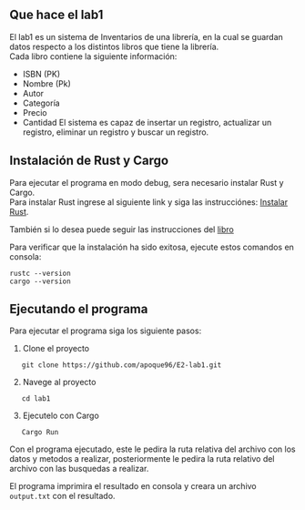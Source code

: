 ## Que hace el lab1

El lab1 es un sistema de Inventarios de una librería, en la cual se guardan datos respecto
a los distintos libros que tiene la librería.<br>
Cada libro contiene la siguiente información:

- ISBN (PK)
- Nombre (Pk)
- Autor
- Categoría
- Precio
- Cantidad
  El sistema es capaz de insertar un registro, actualizar un registro, eliminar un registro y buscar un registro.

## Instalación de Rust y Cargo

Para ejecutar el programa en modo debug, sera necesario instalar Rust y Cargo.<br>
Para instalar Rust ingrese al siguiente link y siga las instrucciónes: [Instalar Rust](https://www.rust-lang.org/tools/install).<br>

También si lo desea puede seguir las instrucciones del [libro](https://doc.rust-lang.org/book/ch01-01-installation.html)<br>

Para verificar que la instalación ha sido exitosa, ejecute estos comandos en consola:

```
rustc --version
cargo --version
```

## Ejecutando el programa

Para ejecutar el programa siga los siguiente pasos:

1. Clone el proyecto

```
   git clone https://github.com/apoque96/E2-lab1.git
```

2. Navege al proyecto

```
   cd lab1
```

3. Ejecutelo con Cargo

```
   Cargo Run
```

Con el programa ejecutado, este le pedira la ruta relativa del archivo con los datos y metodos a realizar, posteriormente le pedira la ruta relativo del archivo con las busquedas a realizar.<br>

El programa imprimira el resultado en consola y creara un archivo `output.txt` con el resultado.

